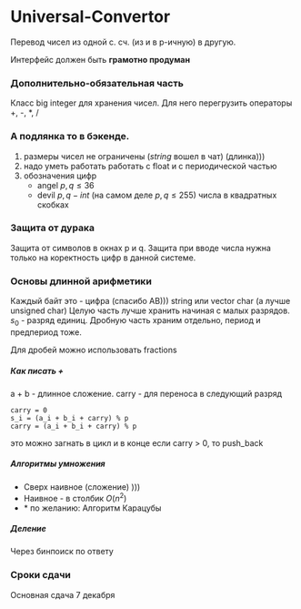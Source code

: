 # Universal-Convertor

Перевод чисел из одной с. сч. (из и в p-ичную) в другую.

Интерфейс должен быть **грамотно продуман**

### Дополнительно-обязательная часть 
Класс big integer для хранения чисел.
Для него перегрузить операторы +, -, \*, /
### А подлянка то в бэкенде.
1) размеры чисел не ограничены ($string$ вошел в чат) (длинка)))
2) надо уметь работать работать с float и с периодической частью
3) обозначения цифр
	+ angel $p, q \leq 36$ 
	+ devil $p, q - int$ (на самом деле $p, q \leq 255$) числа в квадратных скобках


### Защита от дурака 
Защита от символов в окнах p и q. 
Защита при вводе числа нужна только на коректность цифр в данной системе.

### Основы длинной арифметики
  
Каждый байт это - цифра (спасибо АВ))) 
string или vector char (а лучше unsigned char)
Целую часть лучше хранить начиная с малых разрядов. 
$s_0$ - разряд единиц.
Дробную часть храним отдельно, период и предпериод тоже.
  
Для дробей можно использовать fractions
##### Как писать +
a + b - длинное сложение.
carry - для переноса в следующий разряд

```
carry = 0
s_i = (a_i + b_i + carry) % p
carry = (a_i + b_i + carry) % p
```
  
это можно загнать в цикл и в конце если carry > 0, то push_back

##### Алгоритмы умножения
+ Сверх наивное (сложение) )))
+ Наивное - в столбик $O(n^2)$
+ \* по желанию: Алгоритм Карацубы

##### Деление
Через бинпоиск по ответу 

### Сроки сдачи
Основная сдача 7 декабря
